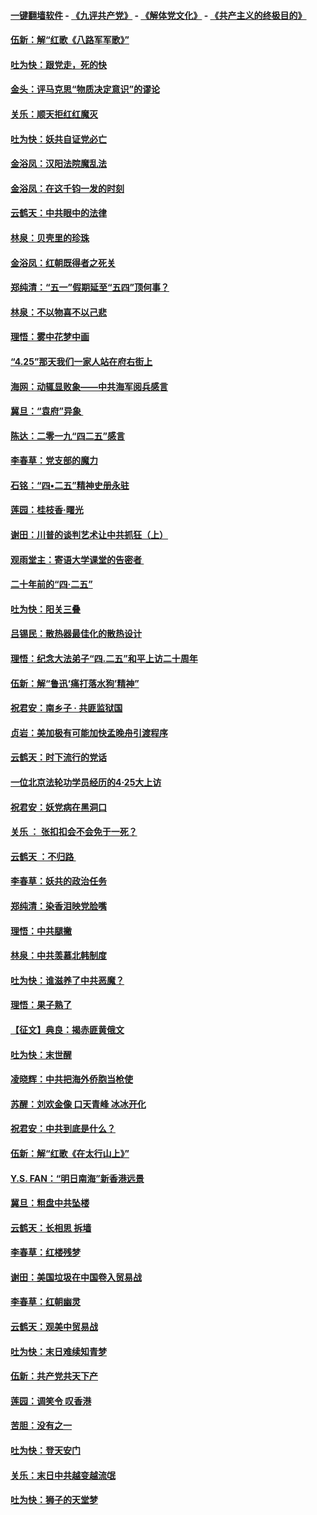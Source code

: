 #### [一键翻墙软件](https://github.com/gfw-breaker/nogfw/blob/master/README.md?t=05020639) -  [《九评共产党》](https://github.com/gfw-breaker/9ping.md?t=05020639) - [《解体党文化》](https://github.com/gfw-breaker/jtdwh.md?t=05020639) - [《共产主义的终极目的》](https://github.com/gfw-breaker/gczydzjmd.md?t=05020639)

#### [伍新：解“红歌《八路军军歌》”](../pages/nsc993/n11227702.md?t=05020639) 

#### [吐为快：跟党走，死的快](../pages/nsc993/n11227511.md?t=05020639) 

#### [金头：评马克思“物质决定意识”的谬论](../pages/nsc993/n11227161.md?t=05020639) 

#### [关乐：顺天拒红红魔灭](../pages/nsc993/n11225393.md?t=05020639) 

#### [吐为快：妖共自证党必亡](../pages/nsc993/n11223109.md?t=05020639) 

#### [金浴凤：汉阳法院魔乱法](../pages/nsc993/n11222083.md?t=05020639) 

#### [金浴凤：在这千钧一发的时刻](../pages/nsc993/n11222047.md?t=05020639) 

#### [云鹤天：中共眼中的法律](../pages/nsc993/n11221943.md?t=05020639) 

#### [林泉：贝壳里的珍珠](../pages/nsc993/n11217073.md?t=05020639) 

#### [金浴凤：红朝既得者之死关](../pages/nsc993/n11217063.md?t=05020639) 

#### [郑纯清：“五一”假期延至“五四”顶何事？](../pages/nsc993/n11217000.md?t=05020639) 

#### [林泉：不以物喜不以己悲](../pages/nsc993/n11216987.md?t=05020639) 

#### [理悟：雾中花梦中画](../pages/nsc993/n11213846.md?t=05020639) 

#### [“4.25”那天我们一家人站在府右街上](../pages/nsc993/n11210435.md?t=05020639) 

#### [海网：动辄显败象——中共海军阅兵感言](../pages/nsc993/n11212147.md?t=05020639) 

#### [冀旦：“袁府”异象 ](../pages/nsc993/n11211996.md?t=05020639) 

#### [陈达：二零一九“四二五”感言](../pages/nsc993/n11211971.md?t=05020639) 

#### [李春草：党支部的魔力](../pages/nsc993/n11211722.md?t=05020639) 

#### [石铭：“四•二五”精神史册永驻](../pages/nsc993/n11210585.md?t=05020639) 

#### [莲园：桂枝香‧曙光](../pages/nsc993/n11210371.md?t=05020639) 

#### [谢田：川普的谈判艺术让中共抓狂（上）](../pages/nsc993/n11209038.md?t=05020639) 

#### [观雨堂主：寄语大学课堂的告密者 ](../pages/nsc993/n11209062.md?t=05020639) 

#### [二十年前的“四·二五”](../pages/nsc993/n11207639.md?t=05020639) 

#### [吐为快：阳关三叠](../pages/nsc993/n11207152.md?t=05020639) 

#### [吕锡民：散热器最佳化的散热设计](../pages/nsc993/n11206294.md?t=05020639) 

#### [理悟：纪念大法弟子“四.二五”和平上访二十周年](../pages/nsc993/n11206269.md?t=05020639) 

#### [伍新：解“鲁迅‘痛打落水狗’精神”](../pages/nsc993/n11206208.md?t=05020639) 

#### [祝君安：南乡子 · 共匪监狱国](../pages/nsc993/n11203831.md?t=05020639) 

#### [贞岩：美加极有可能加快孟晚舟引渡程序](../pages/nsc993/n11203705.md?t=05020639) 

#### [云鹤天：时下流行的党话](../pages/nsc993/n11203254.md?t=05020639) 

#### [一位北京法轮功学员经历的4·25大上访](../pages/nsc993/n11203160.md?t=05020639) 

#### [祝君安：妖党病在黑洞口](../pages/nsc993/n11201449.md?t=05020639) 

#### [关乐 ： 张扣扣会不会免于一死？](../pages/nsc993/n11201363.md?t=05020639) 

#### [云鹤天 ：不归路 ](../pages/nsc993/n11201359.md?t=05020639) 

#### [李春草：妖共的政治任务](../pages/nsc993/n11199926.md?t=05020639) 

#### [郑纯清：染香泪映党脸嘴](../pages/nsc993/n11199911.md?t=05020639) 

#### [理悟：中共腿撇](../pages/nsc993/n11199727.md?t=05020639) 

#### [林泉：中共羡慕北韩制度](../pages/nsc993/n11199776.md?t=05020639) 

#### [吐为快：谁滋养了中共恶魔？](../pages/nsc993/n11199706.md?t=05020639) 

#### [理悟：果子熟了](../pages/nsc993/n11196774.md?t=05020639) 

#### [【征文】典良：揭赤匪黄俄文](../pages/nsc993/n11195773.md?t=05020639) 

#### [吐为快：末世醒](../pages/nsc993/n11196757.md?t=05020639) 

#### [凌晓辉：中共把海外侨胞当枪使](../pages/nsc993/n11195270.md?t=05020639) 

#### [苏醒：刘欢金像 口天青峰 冰冰开化](../pages/nsc993/n11194046.md?t=05020639) 

#### [祝君安：中共到底是什么？](../pages/nsc993/n11193828.md?t=05020639) 

#### [伍新：解“红歌《在太行山上》”](../pages/nsc993/n11193680.md?t=05020639) 

#### [Y.S. FAN：“明日南海”新香港远景](../pages/nsc993/n11189809.md?t=05020639) 

#### [冀旦：粗盘中共坠楼](../pages/nsc993/n11188872.md?t=05020639) 

#### [云鹤天：长相思 拆墙](../pages/nsc993/n11187494.md?t=05020639) 

#### [李春草：红楼残梦](../pages/nsc993/n11187468.md?t=05020639) 

#### [谢田：美国垃圾在中国卷入贸易战](../pages/nsc993/n11184083.md?t=05020639) 

#### [李春草：红朝幽灵](../pages/nsc993/n11186717.md?t=05020639) 

#### [云鹤天：观美中贸易战](../pages/nsc993/n11184252.md?t=05020639) 

#### [吐为快：末日难续知青梦](../pages/nsc993/n11183957.md?t=05020639) 

#### [伍新：共产党共天下产](../pages/nsc993/n11183941.md?t=05020639) 

#### [莲园：调笑令 叹香港](../pages/nsc993/n11183930.md?t=05020639) 

#### [苦胆：没有之一](../pages/nsc993/n11183909.md?t=05020639) 

#### [吐为快：登天安门](../pages/nsc993/n11183895.md?t=05020639) 

#### [关乐：末日中共越变越流氓](../pages/nsc993/n11183026.md?t=05020639) 

#### [吐为快：狮子的天堂梦](../pages/nsc993/n11179854.md?t=05020639) 

